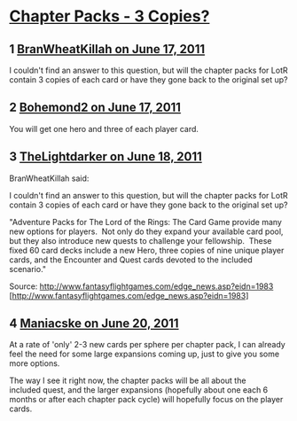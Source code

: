 # [Chapter Packs - 3 Copies?](https://community.fantasyflightgames.com/topic/48557-chapter-packs-3-copies/)

## 1 [BranWheatKillah on June 17, 2011](https://community.fantasyflightgames.com/topic/48557-chapter-packs-3-copies/?do=findComment&comment=487057)

I couldn't find an answer to this question, but will the chapter packs for LotR contain 3 copies of each card or have they gone back to the original set up?

## 2 [Bohemond2 on June 17, 2011](https://community.fantasyflightgames.com/topic/48557-chapter-packs-3-copies/?do=findComment&comment=487069)

You will get one hero and three of each player card.

## 3 [TheLightdarker on June 18, 2011](https://community.fantasyflightgames.com/topic/48557-chapter-packs-3-copies/?do=findComment&comment=487167)

BranWheatKillah said:

I couldn't find an answer to this question, but will the chapter packs for LotR contain 3 copies of each card or have they gone back to the original set up?



"Adventure Packs for The Lord of the Rings: The Card Game provide many new options for players.  Not only do they expand your available card pool, but they also introduce new quests to challenge your fellowship.  These fixed 60 card decks include a new Hero, three copies of nine unique player cards, and the Encounter and Quest cards devoted to the included scenario."

Source: http://www.fantasyflightgames.com/edge_news.asp?eidn=1983 [http://www.fantasyflightgames.com/edge_news.asp?eidn=1983]

## 4 [Maniacske on June 20, 2011](https://community.fantasyflightgames.com/topic/48557-chapter-packs-3-copies/?do=findComment&comment=488026)

At a rate of 'only' 2-3 new cards per sphere per chapter pack, I can already feel the need for some large expansions coming up, just to give you some more options.

The way I see it right now, the chapter packs will be all about the included quest, and the larger expansions (hopefully about one each 6 months or after each chapter pack cycle) will hopefully focus on the player cards.

